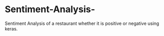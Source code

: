 # Sentiment-Analysis-
Sentiment Analysis of a restaurant whether it is positive or negative using keras.

